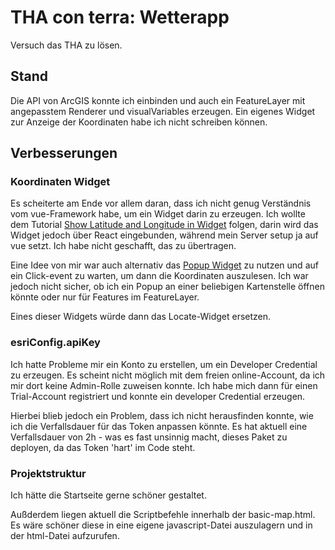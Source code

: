 # THA con terra: Wetterapp

Versuch das THA zu lösen.

## Stand
Die API von ArcGIS konnte ich einbinden und auch ein FeatureLayer 
mit angepasstem Renderer und visualVariables erzeugen.
Ein eigenes Widget zur Anzeige der Koordinaten habe ich nicht schreiben können.

## Verbesserungen
### Koordinaten Widget
Es scheiterte am Ende vor allem daran, dass ich nicht genug Verständnis vom
vue-Framework habe, um ein Widget darin zu erzeugen. Ich wollte dem Tutorial
[Show Latitude and Longitude in Widget](https://developers.arcgis.com/experience-builder/guide/get-map-coordinates/) folgen,
darin wird das Widget jedoch über React eingebunden, während mein Server setup ja auf vue setzt. Ich habe nicht geschafft,
das zu übertragen.

Eine Idee von mir war auch alternativ das [Popup Widget](https://developers.arcgis.com/javascript/latest/api-reference/esri-widgets-Popup.html)
zu nutzen und auf ein Click-event zu warten, um dann die Koordinaten auszulesen. Ich war jedoch nicht sicher,
ob ich ein Popup an einer beliebigen Kartenstelle öffnen könnte oder nur für Features im FeatureLayer.

Eines dieser Widgets würde dann das Locate-Widget ersetzen.

### esriConfig.apiKey
Ich hatte Probleme mir ein Konto zu erstellen, um ein Developer Credential zu erzeugen.
Es scheint nicht möglich mit dem freien online-Account, da ich mir dort keine Admin-Rolle
zuweisen konnte. Ich habe mich dann für einen Trial-Account registriert und konnte ein developer Credential erzeugen.

Hierbei blieb jedoch ein Problem, dass ich nicht herausfinden konnte, wie ich die Verfallsdauer für das
Token anpassen könnte. Es hat aktuell eine Verfallsdauer von 2h - was es fast unsinnig macht,
dieses Paket zu deployen, da das Token 'hart' im Code steht.

### Projektstruktur
Ich hätte die Startseite gerne schöner gestaltet.

Außderdem liegen aktuell die Scriptbefehle innerhalb der basic-map.html. Es wäre schöner diese
in eine eigene javascript-Datei auszulagern und in der html-Datei aufzurufen.
